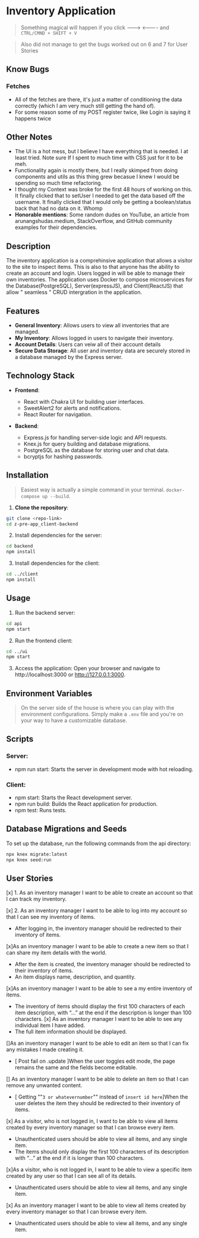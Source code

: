 # Inventory Application

> Something magical will happen if you click ---> <---- and `CTRL/CMND + SHIFT + V`

> Also did not manage to get the bugs worked out on 6 and 7 for User Stories

## Know Bugs

### Fetches

- All of the fetches are there, it's just a matter of conditioning the data correctly (which I am very much still getting the hand of).
- For some reason some of my POST register twice, like Login is saying it happens twice

## Other Notes

- The UI is a hot mess, but I believe I have everything that is needed. I at least tried. Note sure If I spent to much time with CSS just for it to be meh.
- Functionality again is mostly there, but I really skimped from doing components and utils as this thing grew becasue I knew I would be spending so much time refactoring.
- I thought my Context was broke for the first 48 hours of working on this. It finally clicked that to setUser I needed to get the data based off the username. It finally clicked that I would only be getting a boolean/status back that had no data on it. Whomp
- **Honorable mentions**: Some random dudes on YouTube, an article from arunangshudas.medium, StackOverflow, and GitHub community examples for their dependencies.

## Description

The inventory application is a comprehinsive application that allows a visitor to the site to inspect items. This is also to that anyone has the ability to create an account and login. Users logged in will be able to manage their own inventories. The application uses Docker to compose microservices for the Database(PostgreSQL), Server(expressJS), and Client(ReactJS) that allow " seamless " CRUD intergration in the application.

## Features

- **General Inventory**: Allows users to view all inventories that are managed.
- **My Inventory**: Allows logged in users to navigate their inventory.
- **Account Details**: Users can veiw all of their account details
- **Secure Data Storage**: All user and inventory data are securely stored in a database managed by the Express server.

## Technology Stack

- **Frontend**:

  - React with Chakra UI for building user interfaces.
  - SweetAlert2 for alerts and notifications.
  - React Router for navigation.

- **Backend**:
  - Express.js for handling server-side logic and API requests.
  - Knex.js for query building and database migrations.
  - PostgreSQL as the database for storing user and chat data.
  - bcryptjs for hashing passwords.

## Installation

> Easiest way is actually a simple command in your terminal. `docker-compose up --build`.

1. **Clone the repository**:

```sh
git clone <repo-link>
cd z-pre-app_client-backend
```

2. Install dependencies for the server:

```sh
cd backend
npm install
```

3. Install dependencies for the client:

```sh
cd ../client
npm install
```

## Usage

1. Run the backend server:

```sh
cd api
npm start
```

2. Run the frontend client:

```sh
cd ../ui
npm start
```

3. Access the application:
   Open your browser and navigate to http://localhost:3000 or http://127.0.0.1:3000.

## Environment Variables

> On the server side of the house is where you can play with the environment configurations. Simply make a `.env` file and you're on your way to have a customizable database.

## Scripts

### Server:

- npm run start: Starts the server in development mode with hot reloading.

### Client:

- npm start: Starts the React development server.
- npm run build: Builds the React application for production.
- npm test: Runs tests.

## Database Migrations and Seeds

To set up the database, run the following commands from the api directory:

```sh
npx knex migrate:latest
npx knex seed:run
```

## User Stories

[x] 1. As an inventory manager I want to be able to create an account so that I can track my inventory.

[x] 2. As an inventory manager I want to be able to log into my account so that I can see my inventory of items.

- After logging in, the inventory manager should be redirected to their inventory of items.

[x]As an inventory manager I want to be able to create a new item so that I can share my item details with the world.

- After the item is created, the inventory manager should be redirected to their inventory of items.
- An item displays name, description, and quantity.

[x]As an inventory manager I want to be able to see a my entire inventory of items.

- The inventory of items should display the first 100 characters of each item description, with “...” at the end if the description is longer than 100 characters.
  [x] As an inventory manager I want to be able to see any individual item I have added.
- The full item information should be displayed.

[]As an inventory manager I want to be able to edit an item so that I can fix any mistakes I made creating it.

- [ Post fail on .update ]When the user toggles edit mode, the page remains the same and the fields become editable.

[] As an inventory manager I want to be able to delete an item so that I can remove any unwanted content.

- [ Getting ""`3 or whatevernumber`"" instead of `insert id here`]When the user deletes the item they should be redirected to their inventory of items.

[x] As a visitor, who is not logged in, I want to be able to view all items created by every inventory manager so that I can browse every item.

- Unauthenticated users should be able to view all items, and any single item.
- The items should only display the first 100 characters of its description with “...” at the end if it is longer than 100 characters.

[x]As a visitor, who is not logged in, I want to be able to view a specific item created by any user so that I can see all of its details.

- Unauthenticated users should be able to view all items, and any single item.

[x] As an inventory manager I want to be able to view all items created by every inventory manager so that I can browse every item.

- Unauthenticated users should be able to view all items, and any single item.
